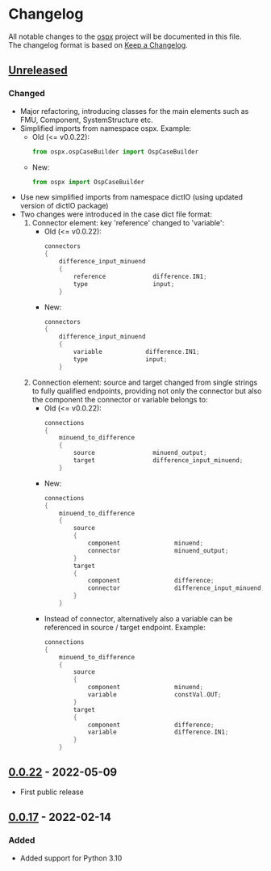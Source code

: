 # Changelog

All notable changes to the [ospx] project will be documented in this file.<br>
The changelog format is based on [Keep a Changelog](https://keepachangelog.com/en/1.0.0/).

## [Unreleased]

### Changed

* Major refactoring, introducing classes for the main elements such as FMU, Component, SystemStructure etc.
* Simplified imports from namespace ospx. Example:
    * Old (<= v0.0.22):
        ~~~py
        from ospx.ospCaseBuilder import OspCaseBuilder
        ~~~
    * New:
        ~~~py
        from ospx import OspCaseBuilder
        ~~~
* Use new simplified imports from namespace dictIO (using updated version of dictIO package)
* Two changes were introduced in the case dict file format:
    1. Connector element: key 'reference' changed to 'variable':<br>
        * Old (<= v0.0.22):
            ~~~cpp
            connectors
            {
                difference_input_minuend
                {
                    reference             difference.IN1;
                    type                  input;
                }
            ~~~
        * New:
            ~~~cpp
            connectors
            {
                difference_input_minuend
                {
                    variable            difference.IN1;
                    type                input;
                }
            ~~~
    2. Connection element: source and target changed from single strings to fully qualified endpoints, providing not only the connector but also the component the connector or variable belongs to:
        * Old (<= v0.0.22):
            ~~~cpp
            connections
            {
                minuend_to_difference
                {
                    source                minuend_output;
                    target                difference_input_minuend;
                }
            ~~~
        * New:
            ~~~cpp
            connections
            {
                minuend_to_difference
                {
                    source
                    {
                        component               minuend;
                        connector               minuend_output;
                    }
                    target
                    {
                        component               difference;
                        connector               difference_input_minuend;
                    }
                }
            ~~~
        * Instead of connector, alternatively also a variable can be referenced in source / target endpoint. Example:
            ~~~cpp
            connections
            {
                minuend_to_difference
                {
                    source
                    {
                        component               minuend;
                        variable                constVal.OUT;
                    }
                    target
                    {
                        component               difference;
                        variable                difference.IN1;
                    }
                }
            ~~~


## [0.0.22] - 2022-05-09

* First public release

## [0.0.17] - 2022-02-14

### Added

* Added support for Python 3.10

<!-- Markdown link & img dfn's -->
[unreleased]: https://github.com/dnv-opensource/ospx/compare/v0.0.22...HEAD
[0.0.22]: https://github.com/dnv-opensource/ospx/compare/v0.0.17...v0.0.22
[0.0.17]: https://github.com/dnv-opensource/ospx/releases/tag/v0.0.17
[ospx]: https://github.com/dnv-opensource/ospx
